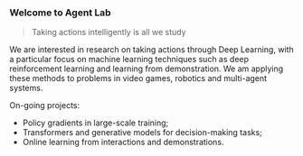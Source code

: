 ### Welcome to Agent Lab
> Taking actions intelligently is all we study 

We are interested in research on taking actions through Deep Learning, 
with a particular focus on machine learning techniques such as deep reinforcement learning and learning from demonstration. 
We am applying these methods to problems in video games, robotics and multi-agent systems.

On-going projects: 
* Policy gradients in large-scale training; 
* Transformers and generative models for decision-making tasks;
* Online learning from interactions and demonstrations.

